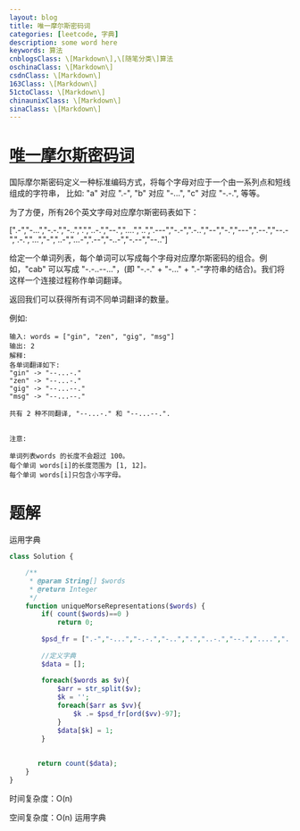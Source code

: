 ```yaml
---
layout: blog
title: 唯一摩尔斯密码词
categories: [leetcode, 字典]
description: some word here
keywords: 算法
cnblogsClass: \[Markdown\],\[随笔分类\]算法
oschinaClass: \[Markdown\]
csdnClass: \[Markdown\]
163Class: \[Markdown\]
51ctoClass: \[Markdown\]
chinaunixClass: \[Markdown\]
sinaClass: \[Markdown\]
---
```


# [唯一摩尔斯密码词](https://leetcode-cn.com/problems/unique-morse-code-words)

国际摩尔斯密码定义一种标准编码方式，将每个字母对应于一个由一系列点和短线组成的字符串， 比如: "a" 对应 ".-", "b" 对应 "-...", "c" 对应 "-.-.", 等等。

为了方便，所有26个英文字母对应摩尔斯密码表如下：

[".-","-...","-.-.","-..",".","..-.","--.","....","..",".---","-.-",".-..","--","-.","---",".--.","--.-",".-.","...","-","..-","...-",".--","-..-","-.--","--.."]

给定一个单词列表，每个单词可以写成每个字母对应摩尔斯密码的组合。例如，"cab" 可以写成 "-.-..--..."，(即 "-.-." + "-..." + ".-"字符串的结合)。我们将这样一个连接过程称作单词翻译。

返回我们可以获得所有词不同单词翻译的数量。

例如:
```
输入: words = ["gin", "zen", "gig", "msg"]
输出: 2
解释: 
各单词翻译如下:
"gin" -> "--...-."
"zen" -> "--...-."
"gig" -> "--...--."
"msg" -> "--...--."

共有 2 种不同翻译, "--...-." 和 "--...--.".
 

注意:

单词列表words 的长度不会超过 100。
每个单词 words[i]的长度范围为 [1, 12]。
每个单词 words[i]只包含小写字母。
```

# 题解
运用字典

```php
class Solution {

    /**
     * @param String[] $words
     * @return Integer
     */
    function uniqueMorseRepresentations($words) {
        if( count($words)==0 )
            return 0;
        
        $psd_fr = [".-","-...","-.-.","-..",".","..-.","--.","....","..",".---","-.-",".-..","--","-.","---",".--.","--.-",".-.","...","-","..-","...-",".--","-..-","-.--","--.."];        
        
        //定义字典
        $data = [];
        
        foreach($words as $v){
            $arr = str_split($v);
            $k = '';
            foreach($arr as $vv){
                $k .= $psd_fr[ord($vv)-97];
            }
            $data[$k] = 1;
        }
        
        
       return count($data); 
    }
}
```


时间复杂度：O(n)

空间复杂度：O(n) 运用字典



